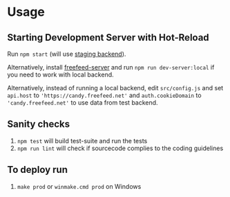 # Usage

## Starting Development Server with Hot-Reload

Run `npm start` (will use [staging backend](https://candy.freefeed.net)).

Alternatively, install [freefeed-server](https://github.com/FreeFeed/freefeed-server) and run `npm run dev-server:local` if you need to work with local backend.

Alternatively, instead of running a local backend, edit `src/config.js` and set `api.host` to `'https://candy.freefeed.net'` and `auth.cookieDomain` to `'candy.freefeed.net'` to use data from test backend.

## Sanity checks

1. `npm test` will build test-suite and run the tests
1. `npm run lint` will check if sourcecode complies to the coding guidelines

## To deploy run

1. `make prod` or `winmake.cmd prod` on Windows
